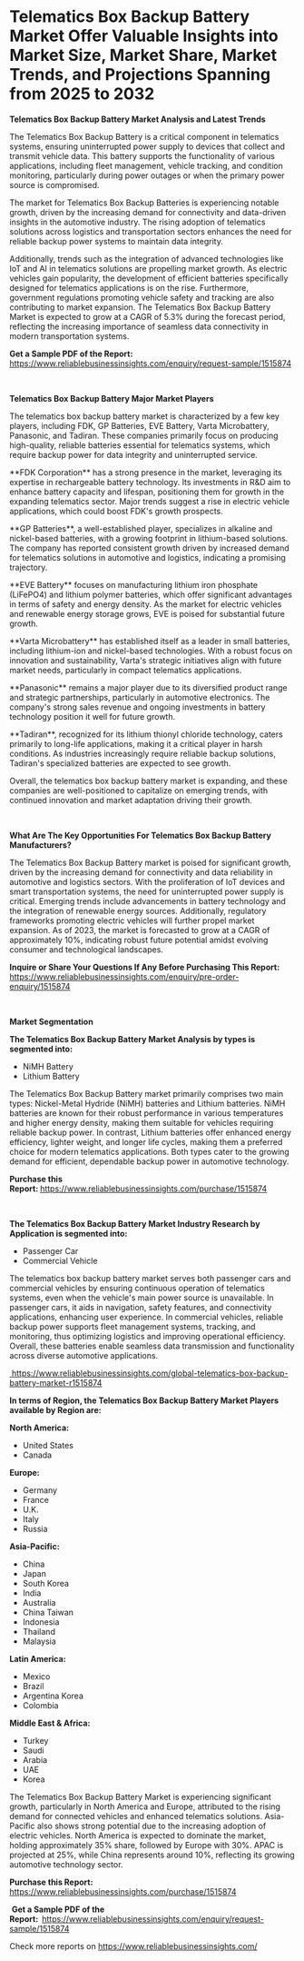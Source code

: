 <p><h1>Telematics Box Backup Battery Market Offer Valuable Insights into Market Size, Market Share, Market Trends, and Projections Spanning from 2025 to 2032</h1></p><p><strong>Telematics Box Backup Battery Market Analysis and Latest Trends</strong></p>
<p><p>The Telematics Box Backup Battery is a critical component in telematics systems, ensuring uninterrupted power supply to devices that collect and transmit vehicle data. This battery supports the functionality of various applications, including fleet management, vehicle tracking, and condition monitoring, particularly during power outages or when the primary power source is compromised. </p><p>The market for Telematics Box Backup Batteries is experiencing notable growth, driven by the increasing demand for connectivity and data-driven insights in the automotive industry. The rising adoption of telematics solutions across logistics and transportation sectors enhances the need for reliable backup power systems to maintain data integrity. </p><p>Additionally, trends such as the integration of advanced technologies like IoT and AI in telematics solutions are propelling market growth. As electric vehicles gain popularity, the development of efficient batteries specifically designed for telematics applications is on the rise. Furthermore, government regulations promoting vehicle safety and tracking are also contributing to market expansion. The Telematics Box Backup Battery Market is expected to grow at a CAGR of 5.3% during the forecast period, reflecting the increasing importance of seamless data connectivity in modern transportation systems.</p></p>
<p><strong>Get a Sample PDF of the Report:&nbsp;</strong> <a href="https://www.reliablebusinessinsights.com/enquiry/request-sample/1515874?utm_campaign=3003&utm_medium=2&utm_source=Github&utm_content=ia&utm_term=29032025&utm_id=telematics-box-backup-battery">https://www.reliablebusinessinsights.com/enquiry/request-sample/1515874</a></p>
<p>&nbsp;</p>
<p><strong>Telematics Box Backup Battery Major Market Players</strong></p>
<p><p>The telematics box backup battery market is characterized by a few key players, including FDK, GP Batteries, EVE Battery, Varta Microbattery, Panasonic, and Tadiran. These companies primarily focus on producing high-quality, reliable batteries essential for telematics systems, which require backup power for data integrity and uninterrupted service.</p><p>**FDK Corporation** has a strong presence in the market, leveraging its expertise in rechargeable battery technology. Its investments in R&D aim to enhance battery capacity and lifespan, positioning them for growth in the expanding telematics sector. Major trends suggest a rise in electric vehicle applications, which could boost FDK's growth prospects.</p><p>**GP Batteries**, a well-established player, specializes in alkaline and nickel-based batteries, with a growing footprint in lithium-based solutions. The company has reported consistent growth driven by increased demand for telematics solutions in automotive and logistics, indicating a promising trajectory.</p><p>**EVE Battery** focuses on manufacturing lithium iron phosphate (LiFePO4) and lithium polymer batteries, which offer significant advantages in terms of safety and energy density. As the market for electric vehicles and renewable energy storage grows, EVE is poised for substantial future growth.</p><p>**Varta Microbattery** has established itself as a leader in small batteries, including lithium-ion and nickel-based technologies. With a robust focus on innovation and sustainability, Varta's strategic initiatives align with future market needs, particularly in compact telematics applications.</p><p>**Panasonic** remains a major player due to its diversified product range and strategic partnerships, particularly in automotive electronics. The company's strong sales revenue and ongoing investments in battery technology position it well for future growth.</p><p>**Tadiran**, recognized for its lithium thionyl chloride technology, caters primarily to long-life applications, making it a critical player in harsh conditions. As industries increasingly require reliable backup solutions, Tadiran's specialized batteries are expected to see growth.</p><p>Overall, the telematics box backup battery market is expanding, and these companies are well-positioned to capitalize on emerging trends, with continued innovation and market adaptation driving their growth.</p></p>
<p>&nbsp;</p>
<p><strong>What Are The Key Opportunities For Telematics Box Backup Battery Manufacturers?</strong></p>
<p><p>The Telematics Box Backup Battery market is poised for significant growth, driven by the increasing demand for connectivity and data reliability in automotive and logistics sectors. With the proliferation of IoT devices and smart transportation systems, the need for uninterrupted power supply is critical. Emerging trends include advancements in battery technology and the integration of renewable energy sources. Additionally, regulatory frameworks promoting electric vehicles will further propel market expansion. As of 2023, the market is forecasted to grow at a CAGR of approximately 10%, indicating robust future potential amidst evolving consumer and technological landscapes.</p></p>
<p><strong>Inquire or Share Your Questions If Any Before Purchasing This Report:</strong> <a href="https://www.reliablebusinessinsights.com/enquiry/pre-order-enquiry/1515874?utm_campaign=3003&utm_medium=2&utm_source=Github&utm_content=ia&utm_term=29032025&utm_id=telematics-box-backup-battery">https://www.reliablebusinessinsights.com/enquiry/pre-order-enquiry/1515874</a></p>
<p>&nbsp;</p>
<p><strong>Market Segmentation</strong></p>
<p><strong>The Telematics Box Backup Battery Market Analysis by types is segmented into:</strong></p>
<p><ul><li>NiMH Battery</li><li>Lithium Battery</li></ul></p>
<p><p>The Telematics Box Backup Battery market primarily comprises two main types: Nickel-Metal Hydride (NiMH) batteries and Lithium batteries. NiMH batteries are known for their robust performance in various temperatures and higher energy density, making them suitable for vehicles requiring reliable backup power. In contrast, Lithium batteries offer enhanced energy efficiency, lighter weight, and longer life cycles, making them a preferred choice for modern telematics applications. Both types cater to the growing demand for efficient, dependable backup power in automotive technology.</p></p>
<p><strong>Purchase this Report:&nbsp;</strong><a href="https://www.reliablebusinessinsights.com/purchase/1515874?utm_campaign=3003&utm_medium=2&utm_source=Github&utm_content=ia&utm_term=29032025&utm_id=telematics-box-backup-battery">https://www.reliablebusinessinsights.com/purchase/1515874</a></p>
<p>&nbsp;</p>
<p><strong>The Telematics Box Backup Battery Market Industry Research by Application is segmented into:</strong></p>
<p><ul><li>Passenger Car</li><li>Commercial Vehicle</li></ul></p>
<p><p>The telematics box backup battery market serves both passenger cars and commercial vehicles by ensuring continuous operation of telematics systems, even when the vehicle's main power source is unavailable. In passenger cars, it aids in navigation, safety features, and connectivity applications, enhancing user experience. In commercial vehicles, reliable backup power supports fleet management systems, tracking, and monitoring, thus optimizing logistics and improving operational efficiency. Overall, these batteries enable seamless data transmission and functionality across diverse automotive applications.</p></p>
<p><a href="https://www.reliablebusinessinsights.com/global-telematics-box-backup-battery-market-r1515874?utm_campaign=3003&utm_medium=2&utm_source=Github&utm_content=ia&utm_term=29032025&utm_id=telematics-box-backup-battery">&nbsp;https://www.reliablebusinessinsights.com/global-telematics-box-backup-battery-market-r1515874</a></p>
<p><strong>In terms of Region, the Telematics Box Backup Battery Market Players available by Region are:</strong></p>
<p>
    <p> <strong> North America: </strong>
        <ul>
            <li>United States</li>
            <li>Canada</li>
        </ul>
        </p> 
    <p> <strong> Europe: </strong>
        <ul>
            <li>Germany</li>
            <li>France</li>
            <li>U.K.</li>
            <li>Italy</li>
            <li>Russia</li>
        </ul>
        </p> 
    <p> <strong> Asia-Pacific: </strong>
        <ul>
            <li>China</li>
            <li>Japan</li>
            <li>South Korea</li>
            <li>India</li>
            <li>Australia</li>
            <li>China Taiwan</li>
            <li>Indonesia</li>
            <li>Thailand</li>
            <li>Malaysia</li>
        </ul>
        </p> 
    <p> <strong> Latin America: </strong>
        <ul>
            <li>Mexico</li>
            <li>Brazil</li>
            <li>Argentina Korea</li>
            <li>Colombia</li>
        </ul>
        </p> 
    <p> <strong> Middle East & Africa: </strong>
        <ul>
            <li>Turkey</li>
            <li>Saudi</li>
            <li>Arabia</li>
            <li>UAE</li>
            <li>Korea</li>
        </ul>
    </p>
    </p>
<p><p>The Telematics Box Backup Battery Market is experiencing significant growth, particularly in North America and Europe, attributed to the rising demand for connected vehicles and enhanced telematics solutions. Asia-Pacific also shows strong potential due to the increasing adoption of electric vehicles. North America is expected to dominate the market, holding approximately 35% share, followed by Europe with 30%. APAC is projected at 25%, while China represents around 10%, reflecting its growing automotive technology sector.</p></p>
<p><strong>Purchase this Report: </strong><a href="https://www.reliablebusinessinsights.com/purchase/1515874?utm_campaign=3003&utm_medium=2&utm_source=Github&utm_content=ia&utm_term=29032025&utm_id=telematics-box-backup-battery">https://www.reliablebusinessinsights.com/purchase/1515874</a></p>
<p>&nbsp;<strong>Get a Sample PDF of the Report:&nbsp;&nbsp;</strong><a href="https://www.reliablebusinessinsights.com/enquiry/request-sample/1515874?utm_campaign=3003&utm_medium=2&utm_source=Github&utm_content=ia&utm_term=29032025&utm_id=telematics-box-backup-battery">https://www.reliablebusinessinsights.com/enquiry/request-sample/1515874</a></p>
<p><strong></strong></p>
<p>Check more reports on <a href="https://www.reliablebusinessinsights.com/?utm_campaign=3003&utm_medium=2&utm_source=Github&utm_content=ia&utm_term=29032025&utm_id=telematics-box-backup-battery">https://www.reliablebusinessinsights.com/</a></p>